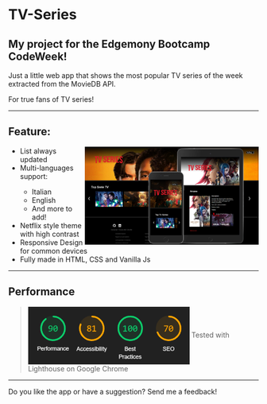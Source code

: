 # TV-Series
## My project for the Edgemony Bootcamp CodeWeek!

Just a little web app that shows the most popular TV series of the week extracted from the MovieDB API.

For true fans of TV series!

<hr>


<h2>Feature:</h2>

<img align = "right" src="img/tv-series-responsive.png" width = "350px">

<ul>
<li> List always updated</li>
<li> Multi-languages support:</li>
    <ul>
    <li> Italian</li>
    <li> English</li>
    <li> And more to add!</li>
    </ul>
<li> Netflix style theme with high contrast</li>
<li> Responsive Design for common devices</li>
<li> Fully made in HTML, CSS and Vanilla Js
</ul>

<hr>

<h2>Performance</h2>



> <img align = "center" src="img/performance.png" width="325px"> Tested with Lighthouse on Google Chrome

<hr>

Do you like the app or have a suggestion? Send me a feedback!
